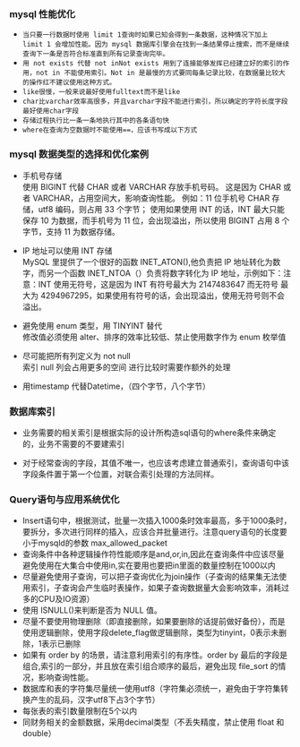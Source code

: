 ### mysql 性能优化

- `当只要一行数据时使用 limit 1查询时如果已知会得到一条数据，这种情况下加上 limit 1 会增加性能。因为 mysql 数据库引擎会在找到一条结果停止搜索，而不是继续查询下一条是否符合标准直到所有记录查询完毕。`
- `用 not exists 代替 not inNot exists 用到了连接能够发挥已经建立好的索引的作用，not in 不能使用索引。Not in 是最慢的方式要同每条记录比较，在数据量比较大的操作红不建议使用这种方式。`
- `like很慢，一般来说最好使用fulltext而不是like`
- `char比varchar效率高很多，并且varchar字段不能进行索引，所以确定的字符长度字段最好使用char字段`
- `存储过程执行比一条一条地执行其中的各条语句快`
- `where在查询为空数据时不能使用==，应该书写成以下方式`

### mysql 数据类型的选择和优化案例

- 手机号存储<br>
  使用 BIGINT 代替 CHAR 或者 VARCHAR 存放手机号码。
  这是因为 CHAR 或者 VARCHAR，占用空间大，影响查询性能。
  例如：11 位手机号 CHAR 存储，utf8 编码，则占用 33 个字节；
  使用如果使用 INT 的话，INT 最大只能保存 10 为数据，而手机号为 11 位，会出现溢出，所以使用 BIGINT 占用 8 个字节，支持 11 为数据存储。

- IP 地址可以使用 INT 存储 <br>
  MySQL 里提供了一个很好的函数 INET_ATON(),他负责把 IP 地址转化为数字，而另一个函数 INET_NTOA（）负责将数字转化为 IP 地址，示例如下：注意：INT 使用无符号，这是因为 INT 有符号最大为 2147483647 而无符号 最大为 4294967295，如果使用有符号的话，会出现溢出，使用无符号则不会溢出。

* 避免使用 enum 类型，用 TINYINT 替代<br>
  修改值必须使用 alter、排序的效率比较低、禁止使用数字作为 enum 枚举值

* 尽可能把所有列定义为 not null<br>
  索引 null 列会占用更多的空间
  进行比较时需要作额外的处理
- 用timestamp 代替Datetime，（四个字节，八个字节）

### 数据库索引
- 业务需要的相关索引是根据实际的设计所构造sql语句的where条件来确定的，业务不需要的不要建索引

- 对于经常查询的字段，其值不唯一，也应该考虑建立普通索引，查询语句中该字段条件置于第一个位置，对联合索引处理的方法同样。


### Query语句与应用系统优化
- Insert语句中，根据测试，批量一次插入1000条时效率最高，多于1000条时，要拆分，多次进行同样的插入，应该合并批量进行。注意query语句的长度要小于mysqld的参数 max_allowed_packet
- 查询条件中各种逻辑操作符性能顺序是and,or,in,因此在查询条件中应该尽量避免使用在大集合中使用in,实在要用也要把in里面的数量控制在1000以内
- 尽量避免使用子查询，可以把子查询优化为join操作（子查询的结果集无法使用索引，子查询会产生临时表操作，如果子查询数据量大会影响效率，消耗过多的CPU及IO资源）
 - 使用 ISNULL()来判断是否为 NULL 值。
 - 尽量不要使用物理删除（即直接删除，如果要删除的话提前做好备份），而是使用逻辑删除，使用字段delete_flag做逻辑删除，类型为tinyint，0表示未删除，1表示已删除
 - 如果有 order by 的场景，请注意利用索引的有序性。order by 最后的字段是组合,索引的一部分，并且放在索引组合顺序的最后，避免出现 file_sort 的情况，影响查询性能。
 - 数据库和表的字符集尽量统一使用utf8（字符集必须统一，避免由于字符集转换产生的乱码，汉字utf8下占3个字节）
 - 每张表的索引数量限制在5个以内
 - 同财务相关的金额数据，采用decimal类型（不丢失精度，禁止使用 float 和 double）